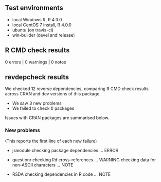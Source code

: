## Test environments
* local Windows R, R 4.0.0
* local CentOS 7 install, R 4.0.0
* ubuntu (on travis-ci)
* win-builder (devel and release)

## R CMD check results

0 errors | 0 warnings | 0 notes

## revdepcheck results

We checked 12 reverse dependencies, comparing R CMD check results across CRAN and dev versions of this package.

 * We saw 3 new problems
 * We failed to check 0 packages

Issues with CRAN packages are summarised below.

### New problems
(This reports the first line of each new failure)

* jsmodule
  checking package dependencies ... ERROR

* questionr
  checking Rd cross-references ... WARNING
  checking data for non-ASCII characters ... NOTE

* RSDA
  checking dependencies in R code ... NOTE

